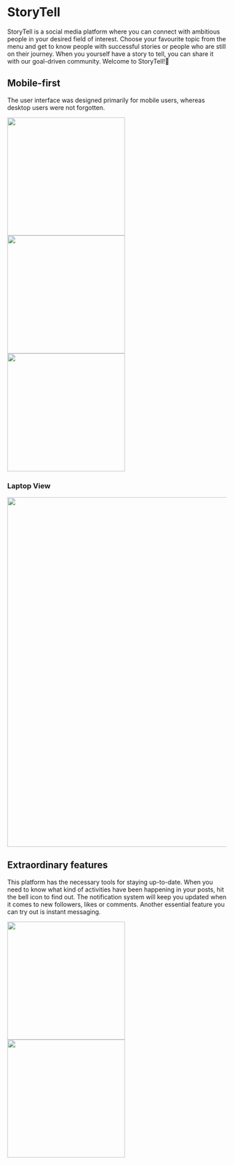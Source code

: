 # StoryTell
StoryTell is a social media platform where you can connect with ambitious people in your desired field of interest. Choose your favourite topic from the menu and get to know people with successful stories or people who are still on their journey. When you yourself have a story to tell, you can share it with our goal-driven community. Welcome to StoryTell!🚀
## Mobile-first
The user interface was designed primarily for mobile users, whereas desktop users were not forgotten.

<img src="https://github.com/MartinLauff/StoryTell/assets/72349751/6a720819-dde7-43f4-b424-e828e9a56dd7" width="270">
<img src="https://github.com/MartinLauff/StoryTell/assets/72349751/c6ade243-5962-43a2-93fe-d56771f03fcd" width="270">
<img src="https://github.com/MartinLauff/StoryTell/assets/72349751/68e49049-b879-4de3-b31a-0cdc3518a2d7" width="270">

### Laptop View
<img src="https://github.com/MartinLauff/StoryTell/assets/72349751/6479c6b2-3e39-42c6-bd55-e979f76279ad" width="800">

## Extraordinary features

This platform has the necessary tools for staying up-to-date. When you need to know what kind of activities have been happening in your posts, hit the bell icon to find out. The notification system will keep you updated when it comes to new followers, likes or comments. Another essential feature you can try out is instant messaging.

<img src="https://github.com/MartinLauff/StoryTell/assets/72349751/929f2b82-28e3-41c8-b1de-5302c157a147" width="270">
<img src="https://github.com/MartinLauff/StoryTell/assets/72349751/8c2a58c0-c0ae-49d3-bc08-500061f20223" width="270">

